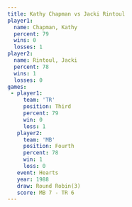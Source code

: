 ```yaml
---
title: Kathy Chapman vs Jacki Rintoul
player1:              
  name: Chapman, Kathy
  percent: 79         
  wins: 0             
  losses: 1           
player2:              
  name: Rintoul, Jacki
  percent: 78         
  wins: 1             
  losses: 0           
games:
 - player1:         
     team: 'TR'     
     position: Third
     percent: 79    
     win: 0         
     loss: 1        
   player2:          
     team: 'MB'      
     position: Fourth
     percent: 78     
     win: 1          
     loss: 0         
   event: Hearts       
   year: 1988          
   draw: Round Robin(3)
   score: MB 7 - TR 6  
---
```


